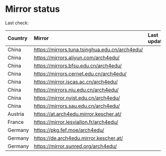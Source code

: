<script src="./time.js"></script>
# Mirror status
Last check: <script type="text/javascript">localize(1713889362.2575305);</script>

|Country|Mirror|Last update|
|:------|:-----|:----------|
|China|https://mirrors.tuna.tsinghua.edu.cn/arch4edu/|<script type="text/javascript">localize(1713854038);</script>|
|China|https://mirrors.aliyun.com/arch4edu/|<script type="text/javascript">localize(1713854038);</script>|
|China|https://mirrors.bfsu.edu.cn/arch4edu/|<script type="text/javascript">localize(1713854038);</script>|
|China|https://mirrors.cernet.edu.cn/arch4edu/|<script type="text/javascript">localize(1713854038);</script>|
|China|https://mirror.iscas.ac.cn/arch4edu/|<script type="text/javascript">localize(1713854038);</script>|
|China|https://mirrors.nju.edu.cn/arch4edu/|<script type="text/javascript">localize(1713810507);</script>|
|China|https://mirror.nyist.edu.cn/arch4edu/|<script type="text/javascript">localize(1713854038);</script>|
|China|https://mirrors.sau.edu.cn/arch4edu/|<script type="text/javascript">localize(1713854038);</script>|
|Austria|https://at.arch4edu.mirror.kescher.at/|<script type="text/javascript">localize(1713854038);</script>|
|France|https://mirror.lesviallon.fr/arch4edu/|<script type="text/javascript">localize(1713854038);</script>|
|Germany|https://pkg.fef.moe/arch4edu/|<script type="text/javascript">localize(1713854038);</script>|
|Germany|https://de.arch4edu.mirror.kescher.at/|<script type="text/javascript">localize(1713854038);</script>|
|Germany|https://mirror.sunred.org/arch4edu/|<script type="text/javascript">localize(1713854038);</script>|

<script src="./tablefilter/tablefilter.js"></script>
<script src="./table.js"></script>